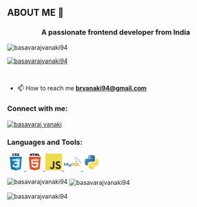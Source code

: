 ## ABOUT ME 👋

<h3 align="center">A passionate frontend developer from India</h3>

<p align="left"> <img src="https://komarev.com/ghpvc/?username=basavarajvanaki94&label=Profile%20views&color=0e75b6&style=flat" alt="basavarajvanaki94" /> </p>

<p align="left"> <a href="https://github.com/ryo-ma/github-profile-trophy"><img src="https://github-profile-trophy.vercel.app/?username=basavarajvanaki94" alt="basavarajvanaki94" /></a> </p>

<p align="left"> <a href="https://twitter.com/" target="blank"><img src="https://img.shields.io/twitter/follow/?logo=twitter&style=for-the-badge" alt="" /></a> </p>

- 📫 How to reach me **brvanaki94@gmail.com**

<h3 align="left">Connect with me:</h3>
<p align="left">
<a href="https://linkedin.com/in/basavaraj vanaki" target="blank"><img align="center" src="https://raw.githubusercontent.com/rahuldkjain/github-profile-readme-generator/master/src/images/icons/Social/linked-in-alt.svg" alt="basavaraj vanaki" height="30" width="40" /></a>
</p>

<h3 align="left">Languages and Tools:</h3>
<p align="left"> <a href="https://www.w3schools.com/css/" target="_blank" rel="noreferrer"> <img src="https://raw.githubusercontent.com/devicons/devicon/master/icons/css3/css3-original-wordmark.svg" alt="css3" width="40" height="40"/> </a> <a href="https://www.w3.org/html/" target="_blank" rel="noreferrer"> <img src="https://raw.githubusercontent.com/devicons/devicon/master/icons/html5/html5-original-wordmark.svg" alt="html5" width="40" height="40"/> </a> <a href="https://developer.mozilla.org/en-US/docs/Web/JavaScript" target="_blank" rel="noreferrer"> <img src="https://raw.githubusercontent.com/devicons/devicon/master/icons/javascript/javascript-original.svg" alt="javascript" width="40" height="40"/> </a> <a href="https://www.mysql.com/" target="_blank" rel="noreferrer"> <img src="https://raw.githubusercontent.com/devicons/devicon/master/icons/mysql/mysql-original-wordmark.svg" alt="mysql" width="40" height="40"/> </a> <a href="https://www.python.org" target="_blank" rel="noreferrer"> <img src="https://raw.githubusercontent.com/devicons/devicon/master/icons/python/python-original.svg" alt="python" width="40" height="40"/> </a> </p>

<p><img align="left" src="https://github-readme-stats.vercel.app/api/top-langs?username=basavarajvanaki94&show_icons=true&locale=en&layout=compact" alt="basavarajvanaki94" /></p>

<p>&nbsp;<img align="center" src="https://github-readme-stats.vercel.app/api?username=basavarajvanaki94&show_icons=true&locale=en" alt="basavarajvanaki94" /></p>

<p><img align="center" src="https://github-readme-streak-stats.herokuapp.com/?user=basavarajvanaki94&" alt="basavarajvanaki94" /></p>
